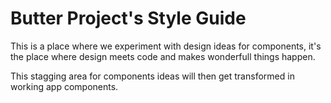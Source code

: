 # Butter Project's Style Guide

This is a place where we experiment with design ideas for components, it's the place where design meets code and makes wonderfull things happen.

This stagging area for components ideas will then get transformed in working app components.
